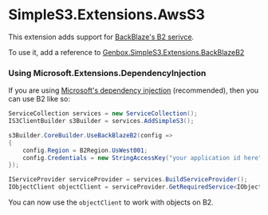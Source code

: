 ﻿# SimpleS3.Extensions.AwsS3
This extension adds support for [BackBlaze's B2 serivce](https://www.backblaze.com/b2/cloud-storage.html).

To use it, add a reference to [Genbox.SimpleS3.Extensions.BackBlazeB2](https://www.nuget.org/packages/Genbox.SimpleS3.Extensions.BackBlazeB2)

### Using Microsoft.Extensions.DependencyInjection
If you are using [Microsoft's dependency injection](https://www.nuget.org/packages/Microsoft.Extensions.DependencyInjection/) (recommended), then you can use B2 like so:

```csharp
ServiceCollection services = new ServiceCollection();
IS3ClientBuilder s3Builder = services.AddSimpleS3();

s3Builder.CoreBuilder.UseBackBlazeB2(config =>
{
    config.Region = B2Region.UsWest001;
    config.Credentials = new StringAccessKey("your application id here", "secret key here");
});

IServiceProvider serviceProvider = services.BuildServiceProvider();
IObjectClient objectClient = serviceProvider.GetRequiredService<IObjectClient>();
```

You can now use the `objectClient` to work with objects on B2.